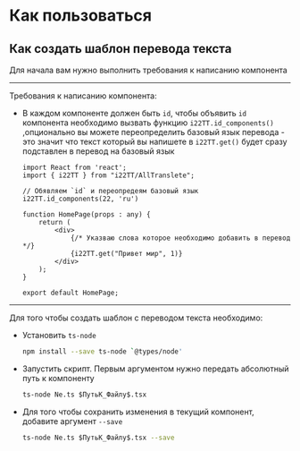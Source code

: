 # Как пользоваться

## Как создать шаблон перевода текста

Для начала вам нужно выполнить требования к написанию компонента

---

Требования к написанию компонента:

- В каждом компоненте должен быть `id`, чтобы объявить `id` компонента необходимо вызвать
  функцию `i22TT.id_components()`
  ,опционально вы можете переопределить базовый язык перевода - это значит что текст который вы напишете в `i22TT.get()`
  будет сразу подставлен в перевод на базовый язык

  ```tsx
  import React from 'react';
  import { i22TT } from "i22TT/AllTranslete";
  
  // Обявляем `id` и переопредеям базовый язык
  i22TT.id_components(22, 'ru')
  
  function HomePage(props : any) {
      return (
          <div>
              {/* Указваю слова которое необходимо добавить в перевод */}
              {i22TT.get("Привет мир", 1)}
          </div>
      );
  }
  
  export default HomePage;
  ```

---

Для того чтобы создать шаблон с переводом текста необходимо:

- Установить `ts-node`
  ```bash
  npm install --save ts-node `@types/node'
  ```

- Запустить скрипт. Первым аргументом нужно передать абсолютный путь к компоненту
  ```bash
  ts-node Ne.ts $ПутьК_Файлу$.tsx
  ```

- Для того чтобы сохранить изменения в текущий компонент, добавите аргумент `--save`
  ```bash
  ts-node Ne.ts $ПутьК_Файлу$.tsx --save
  ```
  